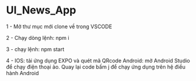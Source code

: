 # UI_News_App
1 - Mở thư mục mới clone về trong VSCODE



2 - Chạy dòng lệnh: npm i 




3 - chạy lệnh: npm start





4 - IOS: tải ứng dụng EXPO và quét mã QRcode
    Android: mở Android Studio để chạy điện thoại ảo. Quay lại code bấm j để chạy ứng dụng trên hệ điều hành Android
